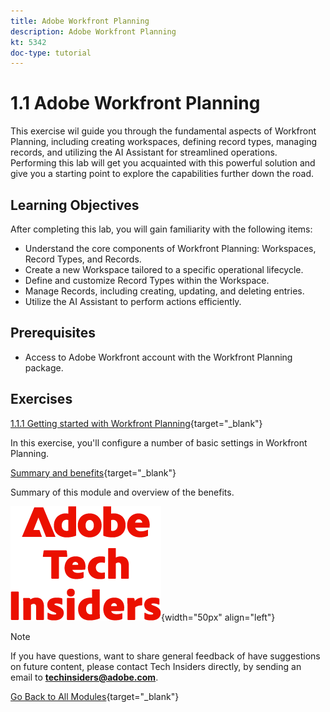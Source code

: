 ```yaml
---
title: Adobe Workfront Planning
description: Adobe Workfront Planning
kt: 5342
doc-type: tutorial
---
```

# 1.1 Adobe Workfront Planning

This exercise wil guide you through the fundamental aspects of Workfront Planning, including creating workspaces, defining record types, managing records, and utilizing the AI Assistant for streamlined operations. Performing this lab will get you acquainted with this powerful solution and give you a starting point to explore the capabilities further down the road.

## Learning Objectives

After completing this lab, you will gain familiarity with the following items:

- Understand the core components of Workfront Planning: Workspaces, Record Types, and Records. 
- Create a new Workspace tailored to a specific operational lifecycle.
- Define and customize Record Types within the Workspace.
- Manage Records, including creating, updating, and deleting entries.
- Utilize the AI Assistant to perform actions efficiently.

## Prerequisites

- Access to Adobe Workfront account with the Workfront Planning package.

## Exercises

[1.1.1 Getting started with Workfront Planning](./ex1.md){target="_blank"}

In this exercise, you'll configure a number of basic settings in Workfront Planning.

[Summary and benefits](./summary.md){target="_blank"}

Summary of this module and overview of the benefits.

![Tech Insiders](./../../../assets/images/techinsiders.png){width="50px" align="left"}

>[!NOTE]
>
>If you have questions, want to share general feedback of have suggestions on future content, please contact Tech Insiders directly, by sending an email to **techinsiders@adobe.com**.

[Go Back to All Modules](../../../overview.md){target="_blank"}
